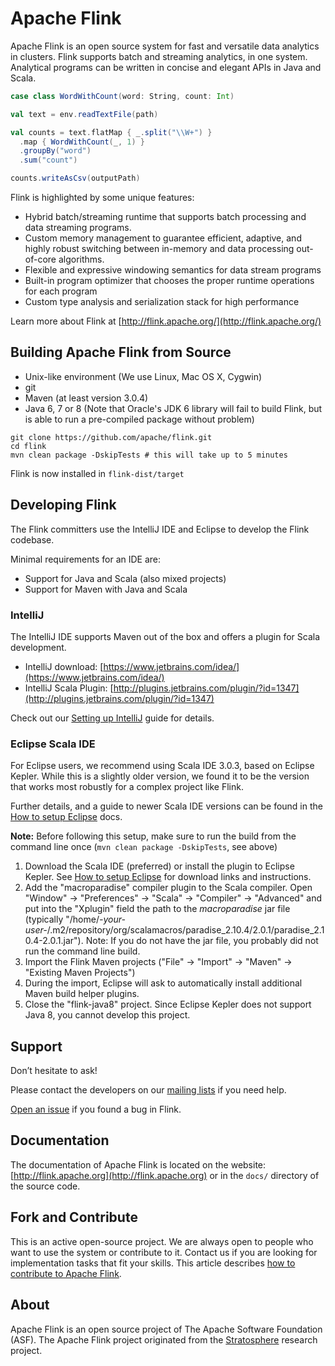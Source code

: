 # Apache Flink

Apache Flink is an open source system for fast and versatile data analytics in clusters. Flink supports batch and streaming analytics,
in one system. Analytical programs can be written in concise and elegant APIs in Java and Scala.

```scala
case class WordWithCount(word: String, count: Int)

val text = env.readTextFile(path)

val counts = text.flatMap { _.split("\\W+") }
  .map { WordWithCount(_, 1) }
  .groupBy("word")
  .sum("count")

counts.writeAsCsv(outputPath)
```

Flink is highlighted by some unique features:

* Hybrid batch/streaming runtime that supports batch processing and data streaming programs.
* Custom memory management to guarantee efficient, adaptive, and highly robust switching between in-memory and data processing out-of-core algorithms.
* Flexible and expressive windowing semantics for data stream programs
* Built-in program optimizer that chooses the proper runtime operations for each program
* Custom type analysis and serialization stack for high performance


Learn more about Flink at [http://flink.apache.org/](http://flink.apache.org/)


## Building Apache Flink from Source

* Unix-like environment (We use Linux, Mac OS X, Cygwin)
* git
* Maven (at least version 3.0.4)
* Java 6, 7 or 8 (Note that Oracle's JDK 6 library will fail to build Flink, but is able to run a pre-compiled package without problem)

```
git clone https://github.com/apache/flink.git
cd flink
mvn clean package -DskipTests # this will take up to 5 minutes
```

Flink is now installed in `flink-dist/target`


## Developing Flink

The Flink committers use the IntelliJ IDE and Eclipse to develop the Flink codebase.

Minimal requirements for an IDE are:
* Support for Java and Scala (also mixed projects)
* Support for Maven with Java and Scala


### IntelliJ

The IntelliJ IDE supports Maven out of the box and offers a plugin for Scala development.

* IntelliJ download: [https://www.jetbrains.com/idea/](https://www.jetbrains.com/idea/)
* IntelliJ Scala Plugin: [http://plugins.jetbrains.com/plugin/?id=1347](http://plugins.jetbrains.com/plugin/?id=1347)

Check out our [Setting up IntelliJ](https://github.com/apache/flink/blob/master/docs/internal_setup_intellij.md) guide for details.

### Eclipse Scala IDE

For Eclipse users, we recommend using Scala IDE 3.0.3, based on Eclipse Kepler. While this is a slightly older version,
we found it to be the version that works most robustly for a complex project like Flink.

Further details, and a guide to newer Scala IDE versions can be found in the
[How to setup Eclipse](https://github.com/apache/flink/blob/master/docs/internal_setup_eclipse.md) docs.

**Note:** Before following this setup, make sure to run the build from the command line once
(`mvn clean package -DskipTests`, see above)

1. Download the Scala IDE (preferred) or install the plugin to Eclipse Kepler. See 
   [How to setup Eclipse](https://github.com/apache/flink/blob/master/docs/internal_setup_eclipse.md) for download links and instructions.
2. Add the "macroparadise" compiler plugin to the Scala compiler.
   Open "Window" -> "Preferences" -> "Scala" -> "Compiler" -> "Advanced" and put into the "Xplugin" field the path to
   the *macroparadise* jar file (typically "/home/*-your-user-*/.m2/repository/org/scalamacros/paradise_2.10.4/2.0.1/paradise_2.10.4-2.0.1.jar").
   Note: If you do not have the jar file, you probably did not run the command line build.
3. Import the Flink Maven projects ("File" -> "Import" -> "Maven" -> "Existing Maven Projects") 
4. During the import, Eclipse will ask to automatically install additional Maven build helper plugins.
5. Close the "flink-java8" project. Since Eclipse Kepler does not support Java 8, you cannot develop this project.


## Support

Don’t hesitate to ask!

Please contact the developers on our [mailing lists](http://flink.apache.org/community.html#mailing-lists) if you need help.

[Open an issue](https://issues.apache.org/jira/browse/FLINK) if you found a bug in Flink.


## Documentation

The documentation of Apache Flink is located on the website: [http://flink.apache.org](http://flink.apache.org)
or in the `docs/` directory of the source code.


## Fork and Contribute

This is an active open-source project. We are always open to people who want to use the system or contribute to it. 
Contact us if you are looking for implementation tasks that fit your skills.
This article describes [how to contribute to Apache Flink](http://flink.apache.org/how-to-contribute.html).


## About

Apache Flink is an open source project of The Apache Software Foundation (ASF).
The Apache Flink project originated from the [Stratosphere](http://stratosphere.eu) research project.

